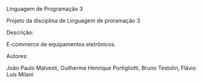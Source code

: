 
Linguagem de Programação 3

Projeto da disciplina de Linguagem de proramação 3

Descrição:

E-commerce de equipamentos eletrônicos.

Autores:

João Paulo Malvesti,
Guilherme Henrique Portigliotti,
Bruno Testolin,
Flávio Luis Milani
